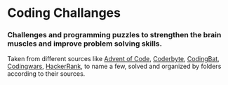 # Coding Challanges

### Challenges and programming puzzles to strengthen the brain muscles and improve problem solving skills.
Taken from different sources like [Advent of Code](https://adventofcode.com), [Coderbyte](https://coderbyte.com), [CodingBat](https://codingbat.com), [Codingwars](https://www.codewars.com), [HackerRank](https://www.hackerrank.com), to name a few, solved and organized by folders according to their sources.
